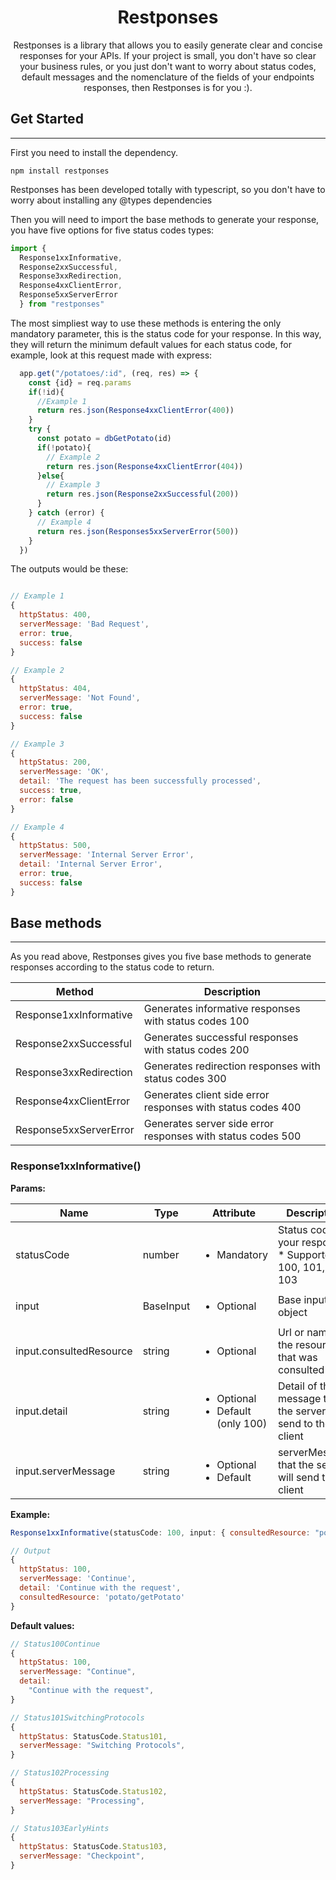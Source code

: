 
<h1 align="center"> Restponses </h1>
<p align="center"> 
Restponses is a library that allows you to easily generate clear and concise responses for your APIs. If your project is small, you don't have so clear your business rules, or you just don't want to worry about status codes, default messages and the nomenclature of the fields of your endpoints responses, then Restponses is for you :).
</p>

## Get Started
---
First you need to install the dependency.

`npm install restponses`

Restponses has been developed totally with typescript, so you don't have to worry about installing any @types dependencies

Then you will need to import the base methods to generate your response, you have five options for five status codes types:

```javascript
import { 
  Response1xxInformative,
  Response2xxSuccessful, 
  Response3xxRedirection, 
  Response4xxClientError, 
  Response5xxServerError 
  } from "restponses"
```

The most simpliest way to use these methods is entering the only mandatory parameter, this is the status code for your response. In this way, they will return the minimum default values for each status code, for example, look at this request made with express:

```javascript
  app.get("/potatoes/:id", (req, res) => {
    const {id} = req.params
    if(!id){
      //Example 1
      return res.json(Response4xxClientError(400))
    }
    try {
      const potato = dbGetPotato(id)
      if(!potato){
        // Example 2
        return res.json(Response4xxClientError(404))
      }else{
        // Example 3
        return res.json(Response2xxSuccessful(200))
      }
    } catch (error) {
      // Example 4
      return res.json(Responses5xxServerError(500))
    }
  })

  ```

The outputs would be these:

  ```javascript

  // Example 1
  {
    httpStatus: 400,
    serverMessage: 'Bad Request',
    error: true,
    success: false
  }

  // Example 2
  {
    httpStatus: 404,
    serverMessage: 'Not Found',
    error: true,
    success: false
  }

  // Example 3
  {
    httpStatus: 200,
    serverMessage: 'OK',
    detail: 'The request has been successfully processed',
    success: true,
    error: false
  }

  // Example 4
  {
    httpStatus: 500,
    serverMessage: 'Internal Server Error',
    detail: 'Internal Server Error',
    error: true,
    success: false
  }

```


## Base methods
---
As you read above, Restponses gives you five base methods to generate responses according to the status code to return.

| Method | Description |
|-|-|
| Response1xxInformative | Generates informative responses with status codes 100 |
| Response2xxSuccessful | Generates successful responses with status codes 200 |
| Response3xxRedirection | Generates redirection responses with status codes 300 |
| Response4xxClientError | Generates client side error responses with status codes 400 |
| Response5xxServerError | Generates server side error responses with status codes 500 |

### Response1xxInformative()

**Params:**
<table>
  <thead>
    <tr>
      <th>Name</th>
      <th>Type</th>
      <th>Attribute</th>
      <th>Description</th>
    </tr>
  </thead>
  <tbody>
    <tr>
      <td>statusCode</td>
      <td>number</td>
      <td>
        <ul>
          <li>Mandatory</li>
        </ul>
      </td>
      <td>Status code of your response. * Supported: 100, 101, 102, 103</td>
    </tr>
    <tr>
      <td>input</td>
      <td>BaseInput</td>
      <td>
      <ul>
          <li>Optional</li>
      </ul>
      </td>
      <td>Base input object</td>
    </tr>
    <tr>
      <td>input.consultedResource</td>
      <td>string</td>
      <td>
      <ul>
          <li>Optional</li>
        </ul>
      </td>
      <td>Url or name of the resource that was consulted</td>
    </tr>
    <tr>
      <td>input.detail</td>
      <td>string</td>
      <td>
      <ul>
          <li>Optional</li>
          <li>Default (only 100)</li>
        </ul>
      </td>
      <td>Detail of the message that the server will send to the client</td>
    </tr>
    <tr>
      <td>input.serverMessage</td>
      <td>string</td>
      <td>
      <ul>
          <li>Optional</li>
          <li>Default</li>
        </ul>
      </td>
      <td>serverMessage that the server will send to the client</td>
    </tr>
  </tbody>
</table>


**Example:**
```javascript
Response1xxInformative(statusCode: 100, input: { consultedResource: "potato/getPotato" })

// Output
{
  httpStatus: 100,
  serverMessage: 'Continue',
  detail: 'Continue with the request',
  consultedResource: 'potato/getPotato'
}
```

**Default values:**
```javascript
// Status100Continue
{
  httpStatus: 100,
  serverMessage: "Continue",
  detail:
    "Continue with the request",
}

// Status101SwitchingProtocols
{
  httpStatus: StatusCode.Status101,
  serverMessage: "Switching Protocols",
}

// Status102Processing
{
  httpStatus: StatusCode.Status102,
  serverMessage: "Processing",
}

// Status103EarlyHints
{
  httpStatus: StatusCode.Status103,
  serverMessage: "Checkpoint",
}
```